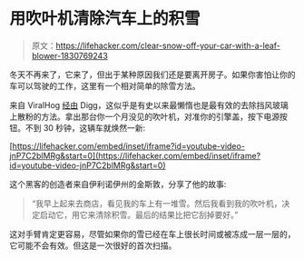 # 用吹叶机清除汽车上的积雪

> 原文：<https://lifehacker.com/clear-snow-off-your-car-with-a-leaf-blower-1830769243>

冬天不再来了，它来了，但出于某种原因我们还是要离开房子。如果你害怕让你的车可以驾驶的工作，这里有一个相对简单的除雪方法。



来自 ViralHog [经由](http://digg.com/video/leaf-blower-snow-hack) Digg，这似乎是有史以来最懒惰也是最有效的去除挡风玻璃上散粉的方法。拿出那台你一个月没见的吹叶机，对准你的引擎盖，按下电源按钮。不到 30 秒钟，这辆车就焕然一新:

 [https://lifehacker.com/embed/inset/iframe?id=youtube-video-jnP7C2blMRg&start=0](https://lifehacker.com/embed/inset/iframe?id=youtube-video-jnP7C2blMRg&start=0) 

这个黑客的创造者来自伊利诺伊州的金斯敦，分享了他的故事:

> “我早上起来去商店，看见我的车上有一堆雪。然后我看到我的吹叶机，决定启动它，用它来清除积雪。最后的结果比把它刮掉要好。”

这对手臂肯定更容易，尽管如果你的雪已经在车上很长时间或被冻成一层一层的，它可能不会有效。但这是一次很好的首次扫描。